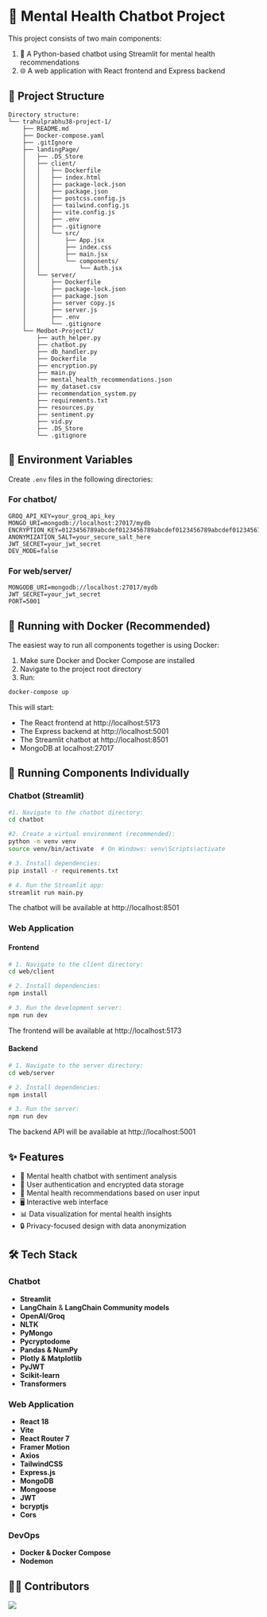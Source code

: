 # 🧠 Mental Health Chatbot Project

This project consists of two main components:
1. 🤖 A Python-based chatbot using Streamlit for mental health recommendations
2. 🌐 A web application with React frontend and Express backend


## 📁 Project Structure

```
Directory structure:
└── trahulprabhu38-project-1/
    ├── README.md
    ├── Docker-compose.yaml
    ├── .gitIgnore
    ├── landingPage/
    │   ├── .DS_Store
    │   ├── client/
    │   │   ├── Dockerfile
    │   │   ├── index.html
    │   │   ├── package-lock.json
    │   │   ├── package.json
    │   │   ├── postcss.config.js
    │   │   ├── tailwind.config.js
    │   │   ├── vite.config.js
    │   │   ├── .env
    │   │   ├── .gitignore
    │   │   └── src/
    │   │       ├── App.jsx
    │   │       ├── index.css
    │   │       ├── main.jsx
    │   │       └── components/
    │   │           └── Auth.jsx
    │   └── server/
    │       ├── Dockerfile
    │       ├── package-lock.json
    │       ├── package.json
    │       ├── server copy.js
    │       ├── server.js
    │       ├── .env
    │       └── .gitignore
    └── Medbot-Project1/
        ├── auth_helper.py
        ├── chatbot.py
        ├── db_handler.py
        ├── Dockerfile
        ├── encryption.py
        ├── main.py
        ├── mental_health_recommendations.json
        ├── my_dataset.csv
        ├── recommendation_system.py
        ├── requirements.txt
        ├── resources.py
        ├── sentiment.py
        ├── vid.py
        ├── .DS_Store
        └── .gitignore

```

## 🔑 Environment Variables

Create `.env` files in the following directories:

### For chatbot/
```
GROQ_API_KEY=your_groq_api_key
MONGO_URI=mongodb://localhost:27017/mydb
ENCRYPTION_KEY=0123456789abcdef0123456789abcdef0123456789abcdef0123456789abcdef
ANONYMIZATION_SALT=your_secure_salt_here
JWT_SECRET=your_jwt_secret
DEV_MODE=false
```

### For web/server/
```
MONGODB_URI=mongodb://localhost:27017/mydb
JWT_SECRET=your_jwt_secret
PORT=5001
```

## 🐳 Running with Docker (Recommended)

The easiest way to run all components together is using Docker:

1. Make sure Docker and Docker Compose are installed
2. Navigate to the project root directory
3. Run:
```bash
docker-compose up
```

This will start:
- The React frontend at http://localhost:5173
- The Express backend at http://localhost:5001
- The Streamlit chatbot at http://localhost:8501
- MongoDB at localhost:27017

## 🚀 Running Components Individually

### Chatbot (Streamlit)

```bash
#1. Navigate to the chatbot directory:
cd chatbot

#2. Create a virtual environment (recommended):
python -m venv venv
source venv/bin/activate  # On Windows: venv\Scripts\activate

# 3. Install dependencies:
pip install -r requirements.txt

# 4. Run the Streamlit app:
streamlit run main.py
```


The chatbot will be available at http://localhost:8501

### Web Application

#### Frontend

```bash
# 1. Navigate to the client directory:
cd web/client

# 2. Install dependencies:
npm install

# 3. Run the development server:
npm run dev
```

The frontend will be available at http://localhost:5173

#### Backend

```bash
# 1. Navigate to the server directory:
cd web/server

# 2. Install dependencies:
npm install

# 3. Run the server:
npm run dev
```


The backend API will be available at http://localhost:5001

## ✨ Features

- 💬 Mental health chatbot with sentiment analysis
- 🔐 User authentication and encrypted data storage
- 💊 Mental health recommendations based on user input
- 🖥️ Interactive web interface
- 📊 Data visualization for mental health insights
- 🔒 Privacy-focused design with data anonymization

## 🛠️ Tech Stack

### Chatbot
- **Streamlit** 
- **LangChain** & **LangChain Community models**
- **OpenAI/Groq**
- **NLTK**
- **PyMongo**
- **Pycryptodome**
- **Pandas & NumPy**
- **Plotly & Matplotlib**
- **PyJWT**
- **Scikit-learn**
- **Transformers**

### Web Application
- **React 18**
- **Vite**
- **React Router 7**
- **Framer Motion**
- **Axios**
- **TailwindCSS**
- **Express.js**
- **MongoDB**
- **Mongoose**
- **JWT**
- **bcryptjs**
- **Cors**

### DevOps
- **Docker & Docker Compose**
- **Nodemon**

## 👨‍💻 Contributors

<a href="https://github.com/trahulprabhu38/project-1/graphs/contributors">
  <img src="https://contrib.rocks/image?repo=trahulprabhu38/project-1" />
</a>



